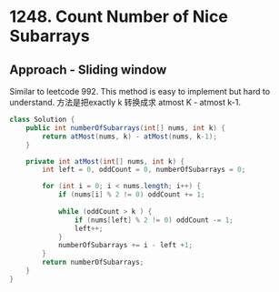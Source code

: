 # 1248. Count Number of Nice Subarrays

## Approach - Sliding window 

Similar to leetcode 992. This method is easy to implement but hard to understand. 方法是把exactly k 转换成求 atmost K - atmost k-1. 

```java
class Solution {
    public int numberOfSubarrays(int[] nums, int k) {
        return atMost(nums, k) - atMost(nums, k-1);
    }

    private int atMost(int[] nums, int k) {
        int left = 0, oddCount = 0, numberOfSubarrays = 0;

        for (int i = 0; i < nums.length; i++) {
            if (nums[i] % 2 != 0) oddCount += 1;
            
            while (oddCount > k ) {
                if (nums[left] % 2 != 0) oddCount -= 1;
                left++;
            } 
            numberOfSubarrays += i - left +1;
        }
        return numberOfSubarrays;
    }
}
```